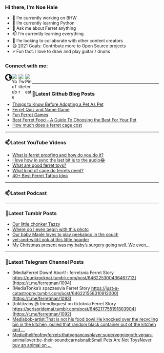 ### Hi there, I'm Noe Hale

- 🔭 I’m currently working on BHW
- 🌱 I’m currently learning Python
- 💬 Ask me about Ferret anything
- 📫 I’m currently learning everything
- 🔭 I’m looking to collaborate with other content creators
- 😄 2021 Goals: Contribute more to Open Source projects
- ⚡ Fun fact: I love to draw and play guitar / drums

### Connect with me:

[<img align="left" alt="ferretvoice.com" width="22px" src="https://raw.githubusercontent.com/iconic/open-iconic/master/svg/globe.svg" />](https://ferretvoice.com)
[<img align="left" alt="YouTube" width="22px" src="https://cdn.jsdelivr.net/npm/simple-icons@v3/icons/youtube.svg" />](https://www.youtube.com/channel/UCk665XTfaMLVwFVWUmgnDiw)
[<img align="left" alt="Twitter" width="22px" src="https://cdn.jsdelivr.net/npm/simple-icons@v3/icons/twitter.svg" />](https://twitter.com/voiceferret)
[<img align="left" alt="Pinterest" width="22px" src="https://cdn.jsdelivr.net/npm/simple-icons@v3/icons/pinterest.svg" />](https://www.pinterest.com/voiceferret/)

<br />

---
### 🔭Latest Github Blog Posts
<!-- GITHUB:START -->
- [Things to Know Before Adopting a Pet As Pet](http://noehale.github.io/things-to-know-before-adopting-a-pet-as-pet/)
- [Ferret Quiz and Name Game](http://noehale.github.io/ferret-quiz/)
- [Fun Ferret Games](http://noehale.github.io/fun-ferret-games/)
- [Best Ferret Food - A Guide To Choosing the Best For Your Pet](http://noehale.github.io/best-ferret-food/)
- [How much does a ferret cage cost](http://noehale.github.io/how-much-does-a-ferret-cage-cost/)
<!-- GITHUB:END -->
---
### 📫Latest YouTube Videos

<!-- YOUTUBE:START -->
- [What is ferret proofing and how do you do it?](https://www.youtube.com/watch?v=81Syh_DJBQQ)
- [I love how in sync the last bit is to the audio😂](https://www.youtube.com/watch?v=WHBeGHwSlGY)
- [What are good ferret toys?](https://www.youtube.com/watch?v=tPxRilBzc0s)
- [What kind of cage do ferrets need?](https://www.youtube.com/watch?v=xzz6hC3sR5A)
- [40+ Best Ferret Tattoo Idea](https://www.youtube.com/watch?v=KIKqduR6Xcs)
<!-- YOUTUBE:END -->

---
### 📫Latest Podcast

<!-- PODCAST:START -->
<!-- PODCAST:END -->
---
### 📝Latest Tumblr Posts

<!-- TUMBLR:START -->
- [Our little chonker Tazzy](https://come-forth-into-the-light.tumblr.com/post/646281950881087488)
- [Where do I even begin with this photo](https://come-forth-into-the-light.tumblr.com/post/646259264294453249)
- [Our baby Maple loves to play peekaboo in the couch](https://come-forth-into-the-light.tumblr.com/post/646213968522772480)
- [vet-and-wild:Look at this little hoarder](https://come-forth-into-the-light.tumblr.com/post/646191385765199872)
- [My Christmas present was my baby’s surgery going well. We even...](https://come-forth-into-the-light.tumblr.com/post/646168643106947072)
<!-- TUMBLR:END -->
---
### 📝Latest Telegram Channel Posts

<!-- TELEGRAM:START -->
- [MediaFerret Down! Abort! : ferretsvia Ferret Story https://punkrocknat.tumblr.com/post/646225300436467712](https://t.me/ferretman/1094)
- [MediaTonka’s spazzesvia Ferret Story https://just-a-catastrophy.tumblr.com/post/646221558310912000](https://t.me/ferretman/1093)
- [toktiks:by @ friendlyquest on tiktokvia Ferret Story https://scrisoridemai.tumblr.com/post/646217755191803904](https://t.me/ferretman/1092)
- [Mediabob-artist:That is not his food bowl.He knocked over the recycling bin in the kitchen, pulled that random black container out of the kitchen and ...](https://t.me/ferretman/1091)
- [Mediathelifeofmyferrets:thatvegancosplayer:superveggiegoth:vegan-animallover:be-their-sound:carnalsnail:Small Pets Are Not ToysNever buy an animal on ...](https://t.me/ferretman/1090)
<!-- TELEGRAM:END -->
